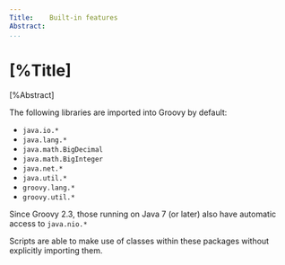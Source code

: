```yaml
---
Title:    Built-in features  
Abstract:   
...
```

# [%Title]

[%Abstract] 

The following libraries are imported into Groovy by default:

- `java.io.*`
- `java.lang.*`
- `java.math.BigDecimal`
- `java.math.BigInteger`
- `java.net.*`
- `java.util.*`
- `groovy.lang.*`
- `groovy.util.*`

Since Groovy 2.3, those running on Java 7 (or later) also have automatic access to `java.nio.*`

Scripts are able to make use of classes within these packages without explicitly importing them.